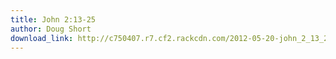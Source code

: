 ```yaml
---
title: John 2:13-25
author: Doug Short
download_link: http://c750407.r7.cf2.rackcdn.com/2012-05-20-john_2_13_25.mp3
---
```

